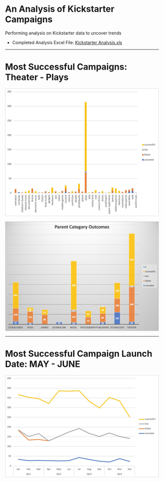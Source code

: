 # An Analysis of Kickstarter Campaigns
Performing analysis on Kickstarter data to uncover trends                      
 - Completed Analysis Excel File: [Kickstarter Analysis.xls](https://github.com/aimeeyen/kickstarter-analysis/blob/main/Kickstarter%20Analysis.xls)

----

# Most Successful Campaigns: **Theater - Plays**

![Subcategory Statistics](https://github.com/aimeeyen/kickstarter-analysis/blob/main/Subcategory%20Statistics.jpg)

![Parent Category Outcome](https://github.com/aimeeyen/kickstarter-analysis/blob/main/Parent%20Category%20Outcomes.jpg)

---

# Most Successful Campaign Launch Date: **MAY - JUNE**
![Outcome Based on Launch Date](https://github.com/aimeeyen/kickstarter-analysis/blob/main/Outcomes%20Based%20on%20Launch%20Date.jpg)
